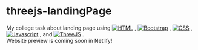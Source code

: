 # threejs-landingPage
My college task about landing page using [![HTML](https://img.shields.io/badge/html-%205%20%20%20-red)](https://img.shields.io/badge/html-%205%20%20%20-red) ,
[![Bootstrap](https://img.shields.io/badge/bootstrap-5.0.0-blueviolet)](https://img.shields.io/badge/bootstrap-5.0.0-blueviolet) ,
[![CSS](https://img.shields.io/badge/css-%20%20%20%20-orange)](https://img.shields.io/badge/css-%20%20%20%20-orange) ,
[![Javascript](https://img.shields.io/badge/javascript-%20%20%20%20-yellow)](https://img.shields.io/badge/javascript-%20%20%20%20-yellow) ,
and [![ThreeJS](https://img.shields.io/badge/threejs-0.85-green)](https://img.shields.io/badge/threejs-0.85-green)
.
<br>
Website preview is coming soon in Netlify!
